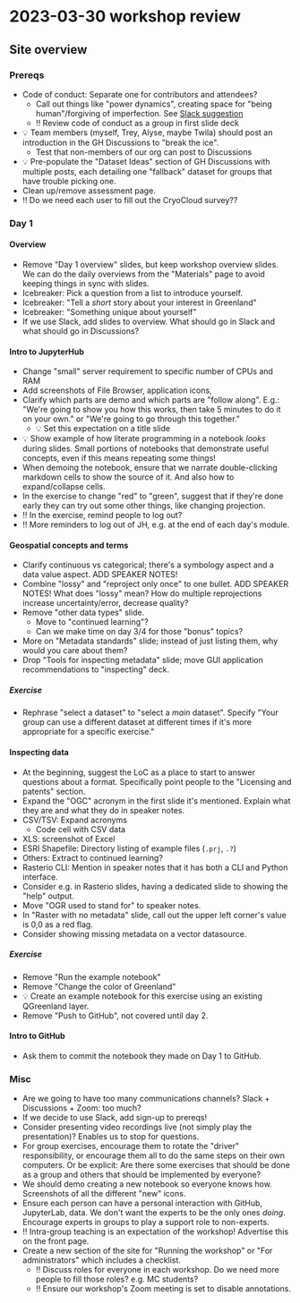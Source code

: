 # 2023-03-30 workshop review

## Site overview

### Prereqs

* Code of conduct: Separate one for contributors and attendees?
  * Call out things like "power dynamics", creating space for "being human"/forgiving of
    imperfection. See [Slack
    suggestion](https://nsidc.slack.com/archives/CRB96FG68/p1680214782923999)
  * ‼️ Review code of conduct as a group in first slide deck
* 💡 Team members (myself, Trey, Alyse, maybe Twila) should post an introduction in the
  GH Discussions to "break the ice".
    * Test that non-members of our org can post to Discussions
* 💡 Pre-populate the "Dataset Ideas" section of GH Discussions with multiple posts,
  each detailing one "fallback" dataset for groups that have trouble picking one.
* Clean up/remove assessment page. 
* ‼️ Do we need each user to fill out the CryoCloud survey??


### Day 1

#### Overview

* Remove "Day 1 overview" slides, but keep workshop overview slides. We can do the daily
  overviews from the "Materials" page to avoid keeping things in sync with slides.
* Icebreaker: Pick a question from a list to introduce yourself.
* Icebreaker: "Tell a _short_ story about your interest in Greenland"
* Icebreaker: "Something unique about yourself"
* If we use Slack, add slides to overview. What should go in Slack and what should go in
  Discussions?


#### Intro to JupyterHub

* Change "small" server requirement to specific number of CPUs and RAM
* Add screenshots of File Browser, application icons, 
* Clarify which parts are demo and which parts are "follow along". E.g.: "We're going to
  show you how this works, then take 5 minutes to do it on your own." or "We're going
  to go through this together."
  * 💡 Set this expectation on a title slide
* 💡 Show example of how literate programming in a notebook _looks_ during slides. Small
  portions of notebooks that demonstrate useful concepts, even if this means repeating
  some things!
* When demoing the notebook, ensure that we narrate double-clicking markdown cells to
  show the source of it. And also how to expand/collapse cells.
* In the exercise to change "red" to "green", suggest that if they're done early they
  can try out some other things, like changing projection.
* ‼️ In the exercise, remind people to log out?
* ‼️ More reminders to log out of JH, e.g. at the end of each day's module.


#### Geospatial concepts and terms

* Clarify continuous vs categorical; there's a symbology aspect and a data value aspect.
  ADD SPEAKER NOTES!
* Combine "lossy" and "reproject only once" to one bullet. ADD SPEAKER NOTES! What does
  "lossy" mean? How do multiple reprojections increase uncertainty/error, decrease
  quality?
* Remove "other data types" slide.
  * Move to "continued learning"?
  * Can we make time on day 3/4 for those "bonus" topics?
* More on "Metadata standards" slide; instead of just listing them, why would you care
  about them?
* Drop "Tools for inspecting metadata" slide; move GUI application recommendations to
  "inspecting" deck.


##### Exercise

* Rephrase "select a dataset" to "select a _main_ dataset". Specify "Your group can use
  a different dataset at different times if it's more appropriate for a specific
  exercise."


#### Inspecting data

* At the beginning, suggest the LoC as a place to start to answer questions about a
  format. Specifically point people to the "Licensing and patents" section.
* Expand the "OGC" acronym in the first slide it's mentioned. Explain what they are and
  what they do in speaker notes.
* CSV/TSV: Expand acronyms
  * Code cell with CSV data
* XLS: screenshot of Excel
* ESRI Shapefile: Directory listing of example files (`.prj`, `.?`)
* Others: Extract to continued learning?
* Rasterio CLI: Mention in speaker notes that it has both a CLI and Python interface.
* Consider e.g. in Rasterio slides, having a dedicated slide to showing the "help"
  output.
* Move "OGR used to stand for" to speaker notes.
* In "Raster with no metadata" slide, call out the upper left corner's value is 0,0 as a
  red flag.
* Consider showing missing metadata on a vector datasource.


##### Exercise

* Remove "Run the example notebook"
* Remove "Change the color of Greenland"
* 💡 Create an example notebook for this exercise using an existing QGreenland layer.
* Remove "Push to GitHub", not covered until day 2.


#### Intro to GitHub

* Ask them to commit the notebook they made on Day 1 to GitHub.


### Misc

* Are we going to have too many communications channels? Slack + Discussions + Zoom: too
  much?
* If we decide to use Slack, add sign-up to prereqs!
* Consider presenting video recordings live (not simply play the presentation)? Enables
  us to stop for questions.
* For group exercises, encourage them to rotate the "driver" responsibility, or
  encourage them all to do the same steps on their own computers. Or be explicit: Are
  there some exercises that should be done as a group and others that should be
  implemented by everyone?
* We should demo creating a new notebook so everyone knows how. Screenshots of all the
  different "new" icons.
* Ensure each person can have a personal interaction with GitHub, JupyterLab, data. We
  don't want the experts to be the only ones _doing_. Encourage experts in groups to
  play a support role to non-experts.
* ‼️ Intra-group teaching is an expectation of the workshop! Advertise this on the front
  page.
* Create a new section of the site for "Running the workshop" or "For
  administrators" which includes a checklist.
  * ‼️ Discuss roles for everyone in each workshop. Do we need more people to fill those
    roles? e.g. MC students?
  * ‼️  Ensure our workshop's Zoom meeting is set to disable annotations.
